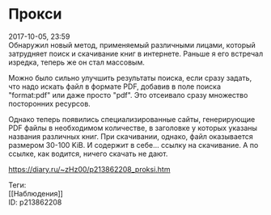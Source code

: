 Прокси
=======

   
 2017-10-05, 23:59   
  Обнаружил новый метод, применяемый различными лицами, который затрудняет поиск и скачивание книг в интернете. Раньше я его встречал изредка, теперь же он стал массовым.   
   
 Можно было сильно улучшить результаты поиска, если сразу задать, что надо искать файл в формате PDF, добавив в поле поиска "format:pdf" или даже просто "pdf". Это отсеивало сразу множество посторонних ресурсов.   
   
 Однако теперь появились специализированные сайты, генерирующие PDF файлы в необходимом количестве, в заголовке у которых указаны названия различных книг. При скачивании, однако, файл оказывается размером 30-100 KiB. И содержит в себе... ссылку на скачивание. А по ссылке, как водится, ничего скачать не дают.   
    
 <https://diary.ru/~zHz00/p213862208_proksi.htm>   
   
 Теги:   
 [[Наблюдения]]   
 ID: p213862208